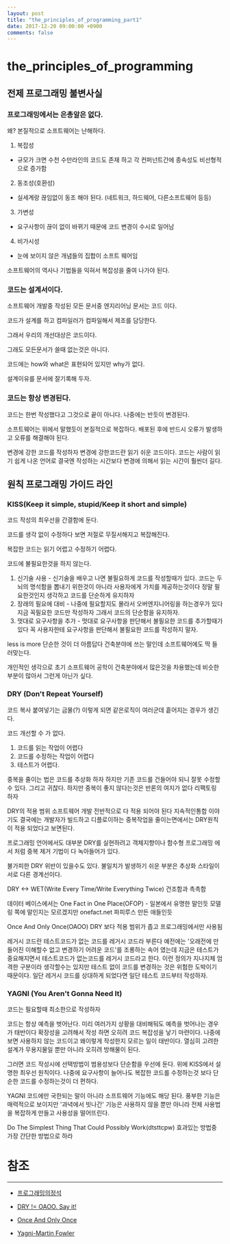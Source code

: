 ```yaml
---
layout: post
title: "the_principles_of_programming_part1"
date: 2017-12-20 09:00:00 +0900
comments: false
---
```


# the_principles_of_programming

## 전제 프로그래밍 불변사실

### 프로그래밍에서는 은총알은 없다. 

왜? 본질적으로 소프트웨어는 난해하다. 

1. 복잡성
* 규모가 크면 수천 수만라인의 코드도 존재 하고 각 컨퍼넌트간에 종속성도 비선형적으로 증가함 
2. 동조성(호환성)
* 실세계랑 끊임없이 동조 해야 된다. (네트워크, 하드웨어, 다른소프트웨어 등등)
3. 가변성
* 요구사항이 끊이 없이 바뀌기 때문에 코드 변경이 수시로 일어남
4. 비가시성
* 눈에 보이지 않은 개념들의 집합이 소프트 웨어임

소프트웨어의 역사나 기법들을 익혀서 복잡성을 줄여 나가야 된다.

### 코드는 설계서이다.

소프트웨어 개발중 작성된 모든 문서중 엔지리어닝 문서는 코드 이다.

코드가 설계를 하고 컴파일러가 컴파일해서 제조를 담당한다.

그래서 우리의 개선대상은 코드이다.

그래도 모든문서가 쓸때 없는것은 아니다.

코드에는 how와 what은 표현되어 있지만 why가 없다.

설계이유를 문서에 잘기록해 두자.

### 코드는 항상 변경된다.

코드는 한번 작성했다고 그것으로 끝이 아니다. 나중에는 반듯이 변경된다.

소프트웨어는 위에서 말했듯이 본질적으로 복잡하다. 배포된 후에 반드시 오류가 발생하고 오류를 해결해야 된다.

변경에 강한 코드를 작성하자 변경에 강한코드란 읽기 쉬운 코드이다. 코드는 사람이 읽기 쉽게 나온 언어로 결국엔 작성하는 시간보다 변경에 의해서 읽는 시간이 훨씬더 길다.

## 원칙 프로그래밍 가이드 라인

### KISS(Keep it simple, stupid/Keep it short and simple)

코드 작성의 최우선을 간결함에 둔다.

코드를 생각 없이 수정하다 보면 저절로 무질서해지고 복잡해진다.

복잡한 코드는 읽기 어렵고 수정하기 어렵다.

코드에 불필요한것을 하지 않는다.

1. 신기술 사용 - 신기술을 배우고 나면 불필요하게 코드를 작성할때가 있다. 코드는 두뇌의 명석함을 뽑내기 위한것이 아니라 사용자에게 가치를 제공하는것이다 정말 필요한것인지 생각하고 코드를 단순하게 유지하자
2. 장래의 필요에 대비 - 나중에 필요할지도 몰라서 오버엔지니어링을 하는경우가 있다 지금 꼭필요한 코드만 작성하자 그래서 코드의 단순함을 유지하자.
3. 멋대로 요구사항을 추가 - 멋대로 요구사항을 판단해서 불필요한 코드를 추가할때가 있다 꼭 사용자한테 요구사항을 판단해서 불필요한 코드를 작성하지 말자.

less is more 단순한 것이 더 아름답다 건축분야에 쓰는 말인데 소프트웨어에도 딱 들러맞는다.

개인적인 생각으로 초기 소프트웨어 공학이 건축분야에서 많은것을 차용했는데 비슷한 부분이 많아서 그런게 아닌가 싶다.

### DRY (Don't Repeat Yourself)

코드 복사 붙여넣기는 금물(?) 이렇게 되면 같은로직이 여러군데 흩어지는 경우가 생긴다.

코드 개선할 수 가 없다.

1. 코드를 읽는 작업이 어렵다
2. 코드를 수정하는 작업이 어렵다
3. 테스트가 어렵다.

중복을 줄이는 법은 코드를 추상화 하자 하지만 기존 코드를 건들어야 되니 잘못 수정할수 있다. 그리고 귀찮다. 하지만 중복이 좋지 않다는것은 반론의 여지가 없다 리팩토링 하자

DRY의 적용 범위 소프트웨어 개발 전반적으로 다 적용 되어야 된다 지속적인통합 이야기도 결국에는 개발자가 빌드하고 디플로이하는 중복작업을 줄이는면에서는 DRY원칙이 적용 되었다고 보면된다.

프로그래밍 언어에서도 대부분 DRY를 실현하려고 객체지향이나 함수형 프로그래밍 에서 처럼 중복 제거 기법이 다 녹아들어가 있다.

불가피한 DRY 위반이 있을수도 있다. 불일치가 발생하기 쉬운 부분은 추상화 스타일이 서로 다른 경계선이다.

DRY <-> WET(Write Every Time/Write Everything Twice) 건조함과 촉촉함

데이터 베이스에서는 One Fact in One Place(OFOP) - 일본에서 유명한 말인듯 모델링 쪽에 말인지는 모르겠지만 onefact.net 파피루스 만든 애들인듯

Once And Only Once(OAOO) DRY 보다 적용 범위가 좁고 프로그래밍에서만 사용됨

레거시 코드란 테스트코드가 없는 코드를 레거시 코드라 부른다 
예전에는 '오래전에 만들어진 이해할수 없고 변경하기 어려운 코드'를 조롱하는 속어 였는데 
지금은 테스트가 중요해지면서 테스트코드가 없는코드를 레거시 코드라고 한다. 이런 정의가 지나지체 엄격한 구분이라 생각할수는 있지만 테스트 없이 코드를 변경하는 것은 위험한 도박이기 때문이다.
일단 레거시 코드를 상대하게 되었다면 일단 테스트 코드부터 작성하자.

### YAGNI (You Aren't Gonna Need It)

코드는 필요할때 최소한으로 작성하자

코드는 항상 예측을 벗어난다. 미리 여러가지 상황을 대비해둬도 예측을 벗어나는 경우가 태반이다 
확장성을 고려해서 작성 하면 오히려 코드 복잡성을 낳기 마련이다. 
나중에 보면 사용하지 않는 코드이고 왜이렇게 작성한지 모르는 일이 태반이다.
열심히 고려한 설계가 무용지물일 뿐만 아니라 오히려 방해물이 된다.

그러면 코드 작성시에 선택방법이 범용성보다 단순함을 우선에 둔다. 위에 KISS에서 설명한 최우선 원칙이다.
나중에 요구사항이 늘어나도 복잡한 코드를 수정하는것 보다 단순한 코드를 수정하는것이 더 편하다.

YAGNI 코드에만 국한되는 말이 아니라 소프트웨어 기능에도 해당 된다. 풍부한 기능은 매력적으로 보이지만
'과녁에서 빗나간' 기능은 사용하지 않을 뿐만 아니라 전체 사용법을 복잡하게 만들고 사용성을 떨어뜨린다.

Do The Simplest Thing That Could Possibly Work(dtsttcpw) 효과있는 방법중 가장 간단한 방법으로 하라




# 참조 
-----
* [프로그래밍의정석](http://www.yes24.com/24/Goods/55254076?Acode=101)

* [DRY != OAOO. Say it!](https://davidhartmann.info/2014/12/09/dry-oaoo-say-it/)

* [Once And Only Once](http://c2.com/xp/OnceAndOnlyOnce.html)

* [Yagni-Martin Fowler](https://martinfowler.com/bliki/Yagni.html)